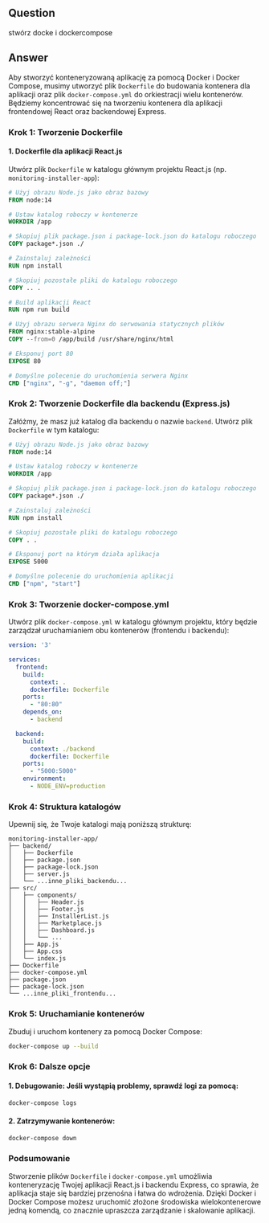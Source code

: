 ## Question

stwórz docke i dockercompose

## Answer

Aby stworzyć konteneryzowaną aplikację za pomocą Docker i Docker Compose, musimy utworzyć plik `Dockerfile` do budowania kontenera dla aplikacji oraz plik `docker-compose.yml` do orkiestracji wielu kontenerów. Będziemy koncentrować się na tworzeniu kontenera dla aplikacji frontendowej React oraz backendowej Express.

### Krok 1: Tworzenie Dockerfile

#### 1. Dockerfile dla aplikacji React.js

Utwórz plik `Dockerfile` w katalogu głównym projektu React.js (np. `monitoring-installer-app`):

```Dockerfile
# Użyj obrazu Node.js jako obraz bazowy
FROM node:14

# Ustaw katalog roboczy w kontenerze
WORKDIR /app

# Skopiuj plik package.json i package-lock.json do katalogu roboczego
COPY package*.json ./

# Zainstaluj zależności
RUN npm install

# Skopiuj pozostałe pliki do katalogu roboczego
COPY .. .

# Build aplikacji React
RUN npm run build

# Użyj obrazu serwera Nginx do serwowania statycznych plików
FROM nginx:stable-alpine
COPY --from=0 /app/build /usr/share/nginx/html

# Eksponuj port 80
EXPOSE 80

# Domyślne polecenie do uruchomienia serwera Nginx
CMD ["nginx", "-g", "daemon off;"]
```

### Krok 2: Tworzenie Dockerfile dla backendu (Express.js)

Załóżmy, że masz już katalog dla backendu o nazwie `backend`. Utwórz plik `Dockerfile` w tym katalogu:

```Dockerfile
# Użyj obrazu Node.js jako obraz bazowy
FROM node:14

# Ustaw katalog roboczy w kontenerze
WORKDIR /app

# Skopiuj plik package.json i package-lock.json do katalogu roboczego
COPY package*.json ./

# Zainstaluj zależności
RUN npm install

# Skopiuj pozostałe pliki do katalogu roboczego
COPY . .

# Eksponuj port na którym działa aplikacja
EXPOSE 5000

# Domyślne polecenie do uruchomienia aplikacji
CMD ["npm", "start"]
```

### Krok 3: Tworzenie docker-compose.yml

Utwórz plik `docker-compose.yml` w katalogu głównym projektu, który będzie zarządzał uruchamianiem obu kontenerów (frontendu i backendu):

```yaml
version: '3'

services:
  frontend:
    build:
      context: .
      dockerfile: Dockerfile
    ports:
      - "80:80"
    depends_on:
      - backend

  backend:
    build:
      context: ./backend
      dockerfile: Dockerfile
    ports:
      - "5000:5000"
    environment:
      - NODE_ENV=production
```

### Krok 4: Struktura katalogów

Upewnij się, że Twoje katalogi mają poniższą strukturę:

```
monitoring-installer-app/
├── backend/
│   ├── Dockerfile
│   ├── package.json
│   ├── package-lock.json
│   ├── server.js
│   └── ...inne_pliki_backendu...
├── src/
│   ├── components/
│   │   ├── Header.js
│   │   ├── Footer.js
│   │   ├── InstallerList.js
│   │   ├── Marketplace.js
│   │   ├── Dashboard.js
│   │   └── ...
│   ├── App.js
│   ├── App.css
│   └── index.js
├── Dockerfile
├── docker-compose.yml
├── package.json
├── package-lock.json
└── ...inne_pliki_frontendu...
```

### Krok 5: Uruchamianie kontenerów

Zbuduj i uruchom kontenery za pomocą Docker Compose:

```sh
docker-compose up --build
```

### Krok 6: Dalsze opcje

#### 1. **Debugowanie**: Jeśli wystąpią problemy, sprawdź logi za pomocą:

```sh
docker-compose logs
```

#### 2. **Zatrzymywanie kontenerów**:

```sh
docker-compose down
```

### Podsumowanie

Stworzenie plików `Dockerfile` i `docker-compose.yml` umożliwia konteneryzację Twojej aplikacji React.js i backendu Express, co sprawia, że aplikacja staje się bardziej przenośna i łatwa do wdrożenia. Dzięki Docker i Docker Compose możesz uruchomić złożone środowiska wielokontenerowe jedną komendą, co znacznie upraszcza zarządzanie i skalowanie aplikacji.
